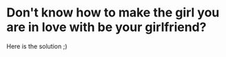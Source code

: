 # Don't know how to make the girl you are in love with be your girlfriend? 
Here is the solution ;)
